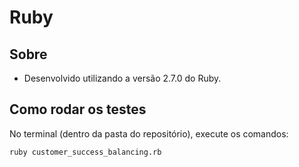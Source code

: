 # Ruby

## Sobre
- Desenvolvido utilizando a versão 2.7.0 do Ruby. 

## Como rodar os testes

No terminal (dentro da pasta do repositório), execute os comandos:

```
ruby customer_success_balancing.rb
```